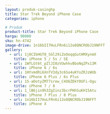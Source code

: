 ```yaml
---
layout: produk-casinghp
title: Star Trek Beyond iPhone Case
categories: iphone

# Produk
product-title: Star Trek Beyond iPhone Case
harga: 90000
sku: hn-4742
image-drive: 1n16bII7HuLFRn6i12o8QNCRObJ19NFFT
gallery:
  - url: 1j8CIbHGT8_SGl29iZoOoqqGutHMXynmX
    title: iPhone 5 / 5s / SE
  - url: 1WfLGt6t_pZlJI0zVUwhkvBboNqZPx13M
    title: iPhone 6 / 6s
  - url: 1HYvmdRi6XnTV3dy3c6So4uKYoZRJzWUb
    title: iPhone 6 Plus / 6s Plus
  - url: 15-aDotyZM77srew_C4O6ZDkY0UFi-Ogu
    title: iPhone 7 / 8
  - url: 1_lB6jin9h3ZgIinz3bcrPHhSuKH15Atu
    title: iPhone 7 Plus / 8 Plus
  - url: 1n16bII7HuLFRn6i12o8QNCRObJ19NFFT
    title: iPhone X
---
```

